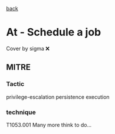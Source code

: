 [back](../index.md)
# At - Schedule a job
Cover by sigma :x: 
## MITRE
### Tactic
privilege-escalation
persistence
execution
### technique
T1053.001
Many more think to do...